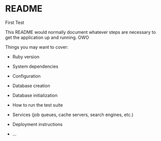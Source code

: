 # README

First Test

This README would normally document whatever steps are necessary to get the
application up and running. OWO

Things you may want to cover:

* Ruby version

* System dependencies

* Configuration

* Database creation

* Database initialization

* How to run the test suite

* Services (job queues, cache servers, search engines, etc.)

* Deployment instructions

* ...
